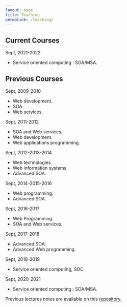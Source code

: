 ```yaml
---
layout: page
title: Teaching
permalink: /teaching/
---
```


## Current Courses

Sept, 2021-2022

- Service oriented computing : SOA/MSA.

## Previous Courses

Sept, 2009-2010

- Web development.
- SOA.
- Web services.

Sept, 2011-2012

- SOA and Web services.
- Web development.
- Web applications programming.

Sept, 2012-2013-2014

- Web technologies
- Web information systems
- Advanced SOA.

Sept, 2014-2015-2016

- Web programming.
- Advanced SOA.

Sept, 2016-2017

- Web Programming.
- SOA and Web services.

Sept, 2017-2018

- Advanced SOA.
- Advanced Web programming.
  
Sept, 2018-2019

- Service oriented computing, SOC.

Sept, 2020-2021

- Service oriented computing : SOA/MSA.


Previous lectures notes are available on this [repository.](https://github.com/neilabenlakhal/neilabenlakhal.github.io/tree/master/Old_Stuff/2018-2019Lecture/)
